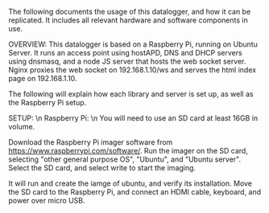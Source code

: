 The following documents the usage of this datalogger, and how it can be replicated. It includes all relevant hardware and software components in use. 

OVERVIEW:
This datalogger is based on a Raspberry Pi, running on Ubuntu Server. It runs an access point using hostAPD, DNS and DHCP servers using dnsmasq, and a node JS server that hosts the web socket server. Nginx proxies the web socket on 192.168.1.10/ws and serves the html index page on 192.168.1.10. 

The following will explain how each library and server is set up, as well as the Raspberry Pi setup. 

SETUP: \n
Raspberry Pi: \n
You will need to use an SD card at least 16GB in volume. 

Download the Raspberry Pi imager software from https://www.raspberrypi.com/software/.
Run the imager on the SD card, selecting "other general purpose OS", "Ubuntu", and "Ubuntu server".
Select the SD card, and select write to start the imaging. 

It will run and create the iamge of ubuntu, and verify its installation. Move the SD card to the Raspberry Pi, and connect an HDMI cable, keyboard, and power over micro USB. 
